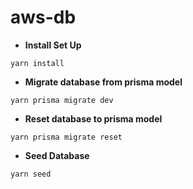 # aws-db

- **Install Set Up**

```
yarn install
```

- **Migrate database from prisma model**

```
yarn prisma migrate dev 
```

- **Reset database to prisma model**

```
yarn prisma migrate reset 
```

- **Seed Database**

```
yarn seed
```

